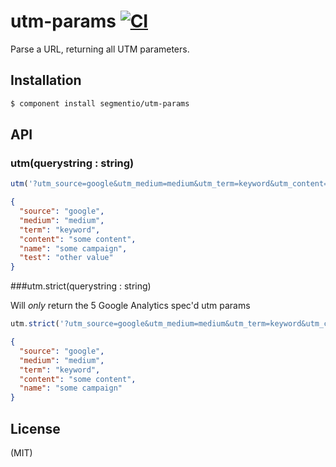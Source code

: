 # utm-params [![CI][ci-badge]][ci-link]

Parse a URL, returning all UTM parameters.

## Installation

```sh
$ component install segmentio/utm-params
```

## API

### utm(querystring : string)

```js
utm('?utm_source=google&utm_medium=medium&utm_term=keyword&utm_content=some%20content&utm_campaign=some%20campaign&utm_test=other%20value');
```

```json
{
  "source": "google",
  "medium": "medium",
  "term": "keyword",
  "content": "some content",
  "name": "some campaign",
  "test": "other value"
}
```

###utm.strict(querystring : string)

Will *only* return the 5 Google Analytics spec'd utm params 

```js
utm.strict('?utm_source=google&utm_medium=medium&utm_term=keyword&utm_content=some%20content&utm_campaign=some%20campaign&utm_test=other%20value');
```

```json
{
  "source": "google",
  "medium": "medium",
  "term": "keyword",
  "content": "some content",
  "name": "some campaign"
}
```

## License

(MIT)


[ci-badge]: https://circleci.com/gh/segmentio/utm-params.svg?style=svg
[ci-link]: https://circleci.com/gh/segmentio/utm-params
